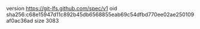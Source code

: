 version https://git-lfs.github.com/spec/v1
oid sha256:c68e15947d11c892b45db6568855eab69c54dfbd770ee02ae250109af0ac36ad
size 3083

